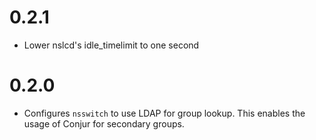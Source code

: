 # 0.2.1

* Lower nslcd's idle_timelimit to one second

# 0.2.0

* Configures `nsswitch` to use LDAP for group lookup. This enables the usage of Conjur for secondary groups.

